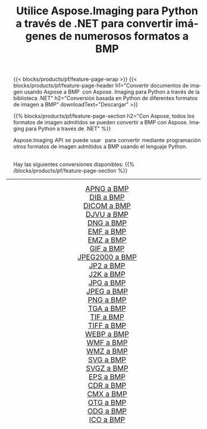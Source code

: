 ﻿---
title: Utilice Aspose.Imaging para Python a través de .NET para convertir imágenes de numerosos formatos a BMP 
weight: 3920
url: /es/python-net/conversion/to/bmp 
lang: es
langdirlevel: 2
locales: zh-hans,ja,it,ru,de,es,fr,nl,id,lt,pl,pt,vi,tr,ko,zh-hant,ar,hi,th,sv,cs,uk,he
description: Puede usar Aspose.Imaging para Python a través de la biblioteca .NET para convertir una variedad de formatos a BMP
---

{{< blocks/products/pf/feature-page-wrap >}}
{{< blocks/products/pf/feature-page-header h1="Convertir documentos de imagen usando Aspose a BMP  con Aspose. Imaging para Python a través de la biblioteca .NET" h2="Conversión basada en Python de diferentes formatos de imagen a BMP" downloadText="Descargar" >}}


{{% blocks/products/pf/feature-page-section  h2="Con Aspose, todos los formatos de imagen admitidos se pueden convertir a BMP con Aspose. Imaging para Python a través de .NET" %}}
<p align=justify>Aspose.Imaging API se puede usar  para convertir mediante programación otros formatos de imagen admitidos a BMP usando el lenguaje Python.</p>
<br/>
Hay las siguientes conversiones disponibles:
{{% /blocks/products/pf/feature-page-section %}}
<div class="container-fluid productfamilypage bg-gray">
    <div class="convertypes bg-gray agp-content section">
        <div class="container">
		<hr style="margin-left:-20px;"/>
		<div class="row other-converters" style="gap: 10px;font-size: 19px;text-align:center;">
		    <div class='col-md-2 other-converter remove-lp remove-rp'><a href="/imaging/es/python-net/conversion/apng-to-bmp" style="padding:15px;">APNG a BMP</a></div>
<div class='col-md-2 other-converter remove-lp remove-rp'><a href="/imaging/es/python-net/conversion/dib-to-bmp" style="padding:15px;">DIB a BMP</a></div>
<div class='col-md-2 other-converter remove-lp remove-rp'><a href="/imaging/es/python-net/conversion/dicom-to-bmp" style="padding:15px;">DICOM a BMP</a></div>
<div class='col-md-2 other-converter remove-lp remove-rp'><a href="/imaging/es/python-net/conversion/djvu-to-bmp" style="padding:15px;">DJVU a BMP</a></div>
<div class='col-md-2 other-converter remove-lp remove-rp'><a href="/imaging/es/python-net/conversion/dng-to-bmp" style="padding:15px;">DNG a BMP</a></div>
<div class='col-md-2 other-converter remove-lp remove-rp'><a href="/imaging/es/python-net/conversion/emf-to-bmp" style="padding:15px;">EMF a BMP</a></div>
<div class='col-md-2 other-converter remove-lp remove-rp'><a href="/imaging/es/python-net/conversion/emz-to-bmp" style="padding:15px;">EMZ a BMP</a></div>
<div class='col-md-2 other-converter remove-lp remove-rp'><a href="/imaging/es/python-net/conversion/gif-to-bmp" style="padding:15px;">GIF a BMP</a></div>
<div class='col-md-2 other-converter remove-lp remove-rp'><a href="/imaging/es/python-net/conversion/jpeg2000-to-bmp" style="padding:15px;">JPEG2000 a BMP</a></div>
<div class='col-md-2 other-converter remove-lp remove-rp'><a href="/imaging/es/python-net/conversion/jp2-to-bmp" style="padding:15px;">JP2 a BMP</a></div>
<div class='col-md-2 other-converter remove-lp remove-rp'><a href="/imaging/es/python-net/conversion/j2k-to-bmp" style="padding:15px;">J2K a BMP</a></div>
<div class='col-md-2 other-converter remove-lp remove-rp'><a href="/imaging/es/python-net/conversion/jpg-to-bmp" style="padding:15px;">JPG a BMP</a></div>
<div class='col-md-2 other-converter remove-lp remove-rp'><a href="/imaging/es/python-net/conversion/jpeg-to-bmp" style="padding:15px;">JPEG a BMP</a></div>
<div class='col-md-2 other-converter remove-lp remove-rp'><a href="/imaging/es/python-net/conversion/png-to-bmp" style="padding:15px;">PNG a BMP</a></div>
<div class='col-md-2 other-converter remove-lp remove-rp'><a href="/imaging/es/python-net/conversion/tga-to-bmp" style="padding:15px;">TGA a BMP</a></div>
<div class='col-md-2 other-converter remove-lp remove-rp'><a href="/imaging/es/python-net/conversion/tif-to-bmp" style="padding:15px;">TIF a BMP</a></div>
<div class='col-md-2 other-converter remove-lp remove-rp'><a href="/imaging/es/python-net/conversion/tiff-to-bmp" style="padding:15px;">TIFF a BMP</a></div>
<div class='col-md-2 other-converter remove-lp remove-rp'><a href="/imaging/es/python-net/conversion/webp-to-bmp" style="padding:15px;">WEBP a BMP</a></div>
<div class='col-md-2 other-converter remove-lp remove-rp'><a href="/imaging/es/python-net/conversion/wmf-to-bmp" style="padding:15px;">WMF a BMP</a></div>
<div class='col-md-2 other-converter remove-lp remove-rp'><a href="/imaging/es/python-net/conversion/wmz-to-bmp" style="padding:15px;">WMZ a BMP</a></div>
<div class='col-md-2 other-converter remove-lp remove-rp'><a href="/imaging/es/python-net/conversion/svg-to-bmp" style="padding:15px;">SVG a BMP</a></div>
<div class='col-md-2 other-converter remove-lp remove-rp'><a href="/imaging/es/python-net/conversion/svgz-to-bmp" style="padding:15px;">SVGZ a BMP</a></div>
<div class='col-md-2 other-converter remove-lp remove-rp'><a href="/imaging/es/python-net/conversion/eps-to-bmp" style="padding:15px;">EPS a BMP</a></div>
<div class='col-md-2 other-converter remove-lp remove-rp'><a href="/imaging/es/python-net/conversion/cdr-to-bmp" style="padding:15px;">CDR a BMP</a></div>
<div class='col-md-2 other-converter remove-lp remove-rp'><a href="/imaging/es/python-net/conversion/cmx-to-bmp" style="padding:15px;">CMX a BMP</a></div>
<div class='col-md-2 other-converter remove-lp remove-rp'><a href="/imaging/es/python-net/conversion/otg-to-bmp" style="padding:15px;">OTG a BMP</a></div>
<div class='col-md-2 other-converter remove-lp remove-rp'><a href="/imaging/es/python-net/conversion/odg-to-bmp" style="padding:15px;">ODG a BMP</a></div>
<div class='col-md-2 other-converter remove-lp remove-rp'><a href="/imaging/es/python-net/conversion/ico-to-bmp" style="padding:15px;">ICO a BMP</a></div>
                </div>
        </div>
    </div>
</div>
<br/>

